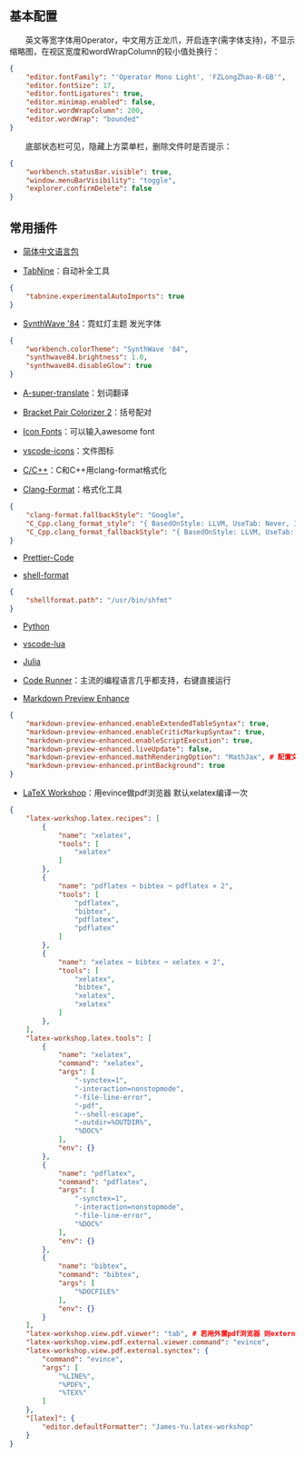 ## 基本配置

　　英文等宽字体用Operator，中文用方正龙爪，开启连字(需字体支持)，不显示缩略图，在视区宽度和wordWrapColumn的较小值处换行：

```json
{
	"editor.fontFamily": "'Operator Mono Light', 'FZLongZhao-R-GB'",
    "editor.fontSize": 17,
    "editor.fontLigatures": true,
    "editor.minimap.enabled": false,
    "editor.wordWrapColumn": 200,
    "editor.wordWrap": "bounded"
}
```

　　底部状态栏可见，隐藏上方菜单栏，删除文件时是否提示：

```json
{
	"workbench.statusBar.visible": true,
	"window.menuBarVisibility": "toggle",
	"explorer.confirmDelete": false
}
```

## 常用插件

- [简体中文语言包](https://marketplace.visualstudio.com/items?itemName=MS-CEINTL.vscode-language-pack-zh-hans)

- [TabNine](https://marketplace.visualstudio.com/items?itemName=TabNine.tabnine-vscode)：自动补全工具

```json
{
    "tabnine.experimentalAutoImports": true
}
```

- [SynthWave '84](https://marketplace.visualstudio.com/items?itemName=RobbOwen.synthwave-vscode)：霓虹灯主题 发光字体

```json
{
    "workbench.colorTheme": "SynthWave '84",
    "synthwave84.brightness": 1.0,
    "synthwave84.disableGlow": true
}
```

- [A-super-translate](https://marketplace.visualstudio.com/items?itemName=xuedao.super-translate)：划词翻译

- [Bracket Pair Colorizer 2](https://marketplace.visualstudio.com/items?itemName=CoenraadS.bracket-pair-colorizer-2)：括号配对

- [Icon Fonts](https://marketplace.visualstudio.com/items?itemName=idleberg.icon-fonts)：可以输入awesome font

- [vscode-icons](https://marketplace.visualstudio.com/items?itemName=vscode-icons-team.vscode-icons)：文件图标

- [C/C++](https://marketplace.visualstudio.com/items?itemName=ms-vscode.cpptools)：C和C++用clang-format格式化<br>

- [Clang-Format](https://marketplace.visualstudio.com/items?itemName=xaver.clang-format)：格式化工具

```json
{
    "clang-format.fallbackStyle": "Google",
    "C_Cpp.clang_format_style": "{ BasedOnStyle: LLVM, UseTab: Never, IndentWidth: 4, TabWidth: 4, AllowShortIfStatementsOnASingleLine: true, AllowShortFunctionsOnASingleLine: true, IndentCaseLabels: true, ColumnLimit: 0, AccessModifierOffset: -4 }",
    "C_Cpp.clang_format_fallbackStyle": "{ BasedOnStyle: LLVM, UseTab: Never, IndentWidth: 4, TabWidth: 4, AllowShortIfStatementsOnASingleLine: true, AllowShortFunctionsOnASingleLine: true, IndentCaseLabels: true, ColumnLimit: 0, AccessModifierOffset: -4 }"
}
```

- [Prettier-Code](https://marketplace.visualstudio.com/items?itemName=esbenp.prettier-vscode)

- [shell-format](https://marketplace.visualstudio.com/items?itemName=foxundermoon.shell-format)

```json
{
	"shellformat.path": "/usr/bin/shfmt"
}
```

- [Python](https://marketplace.visualstudio.com/items?itemName=ms-python.python)

- [vscode-lua](https://marketplace.visualstudio.com/items?itemName=trixnz.vscode-lua)

- [Julia](https://marketplace.visualstudio.com/items?itemName=julialang.language-julia)

- [Code Runner](https://marketplace.visualstudio.com/items?itemName=formulahendry.code-runner)：主流的编程语言几乎都支持，右键直接运行

- [Markdown Preview Enhance](https://marketplace.visualstudio.com/items?itemName=shd101wyy.markdown-preview-enhanced)

```json
{
	"markdown-preview-enhanced.enableExtendedTableSyntax": true,
	"markdown-preview-enhanced.enableCriticMarkupSyntax": true,
	"markdown-preview-enhanced.enableScriptExecution": true,
	"markdown-preview-enhanced.liveUpdate": false,
	"markdown-preview-enhanced.mathRenderingOption": "MathJax", # 配置文件是.mume/mathjax_config.js
	"markdown-preview-enhanced.printBackground": true
}
```

- [LaTeX Workshop](https://marketplace.visualstudio.com/items?itemName=James-Yu.latex-workshop)：用evince做pdf浏览器 默认xelatex编译一次

```json
{
	"latex-workshop.latex.recipes": [
        {
            "name": "xelatex",
            "tools": [
                "xelatex"
            ]
        },
        {
            "name": "pdflatex ➞ bibtex ➞ pdflatex × 2",
            "tools": [
                "pdflatex",
                "bibtex",
                "pdflatex",
                "pdflatex"
            ]
        },
        {
            "name": "xelatex ➞ bibtex ➞ xelatex × 2",
            "tools": [
                "xelatex",
                "bibtex",
                "xelatex",
                "xelatex"
            ]
        },
    ],
    "latex-workshop.latex.tools": [
        {
            "name": "xelatex",
            "command": "xelatex",
            "args": [
                "-synctex=1",
                "-interaction=nonstopmode",
                "-file-line-error",
                "-pdf",
                "--shell-escape",
                "-outdir=%OUTDIR%",
                "%DOC%"
            ],
            "env": {}
        },
        {
            "name": "pdflatex",
            "command": "pdflatex",
            "args": [
                "-synctex=1",
                "-interaction=nonstopmode",
                "-file-line-error",
                "%DOC%"
            ],
            "env": {}
        },
        {
            "name": "bibtex",
            "command": "bibtex",
            "args": [
                "%DOCFILE%"
            ],
            "env": {}
        }
    ],
    "latex-workshop.view.pdf.viewer": "tab", # 若用外置pdf浏览器 则external
    "latex-workshop.view.pdf.external.viewer.command": "evince",
    "latex-workshop.view.pdf.external.synctex": {
        "command": "evince",
        "args": [
            "%LINE%",
            "%PDF%",
            "%TEX%"
        ]
    },
    "[latex]": {
        "editor.defaultFormatter": "James-Yu.latex-workshop"
    }
}
```
